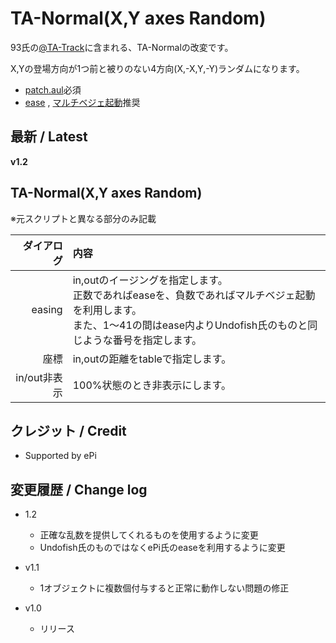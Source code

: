 # TA-Normal(X,Y axes Random)

93氏の[@TA-Track](https://www.dropbox.com/sh/u73uud29hcxlply/AABH9ZhzL1P1kX-bWrL4asdDa?dl=0&preview=%40TA-Track.anm)に含まれる、TA-Normalの改変です。

X,Yの登場方向が1つ前と被りのない4方向(X,-X,Y,-Y)ランダムになります。

- [patch.aul](https://github.com/ePi5131/patch.aul)必須
- [ease](https://scrapbox.io/ePi5131/ease) , [マルチベジェ起動](https://www.dropbox.com/sh/u73uud29hcxlply/AABH9ZhzL1P1kX-bWrL4asdDa?dl=0&preview=マルチベジェ軌道.zip)推奨

## 最新 / Latest

**v1.2**

## TA-Normal(X,Y axes Random)

※元スクリプトと異なる部分のみ記載

| ダイアログ | 内容 |
| -: | :- |
| easing | in,outのイージングを指定します。<br>正数であればeaseを、負数であればマルチベジェ起動を利用します。<br>また、1～41の間はease内よりUndofish氏のものと同じような番号を指定します。 |
| 座標 | in,outの距離をtableで指定します。 |
| in/out非表示 | 100%状態のとき非表示にします。 |

## クレジット / Credit

- Supported by ePi


## 変更履歴 / Change log

- 1.2
    - 正確な乱数を提供してくれるものを使用するように変更
    - Undofish氏のものではなくePi氏のeaseを利用するように変更

- v1.1
    - 1オブジェクトに複数個付与すると正常に動作しない問題の修正

- v1.0
    - リリース


